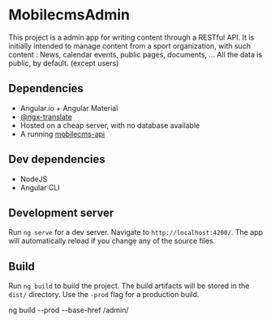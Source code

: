 # MobilecmsAdmin

This project is a admin app for writing content through a RESTful API.
It is initially intended to manage content from a sport organization, with such content : News, calendar events, public pages, documents, ...
All the data is public, by default. (except users)

## Dependencies

- Angular.io + Angular Material
- [@ngx-translate](http://www.ngx-translate.com/)
- Hosted on a cheap server, with no database available
- A running [mobilecms-api](https://github.com/OlivierB29/mobilecms-api)

## Dev dependencies

- NodeJS
- Angular CLI

## Development server

Run `ng serve` for a dev server. Navigate to `http://localhost:4200/`. The app will automatically reload if you change any of the source files.

## Build

Run `ng build` to build the project. The build artifacts will be stored in the `dist/` directory. Use the `-prod` flag for a production build.

ng build --prod --base-href /admin/
